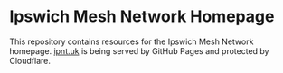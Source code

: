 # Ipswich Mesh Network Homepage

This repository contains resources for the Ipswich Mesh Network homepage. [ipnt.uk](https://ipnt.uk) is being served by GitHub Pages and protected by Cloudflare.